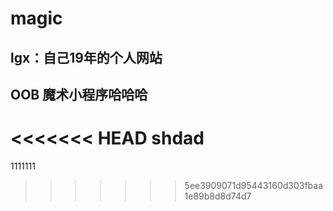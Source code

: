 # magic

## lgx：自己19年的个人网站

## OOB 魔术小程序哈哈哈

<<<<<<< HEAD
shdad
=======
1111111
>>>>>>> 5ee3909071d95443160d303fbaa1e89b8d8d74d7
